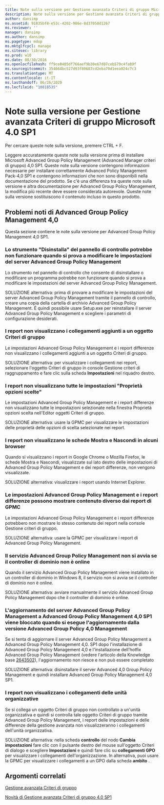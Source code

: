 ```yaml
---
title: Note sulla versione per Gestione avanzata Criteri di gruppo Microsoft 4.0 SP1
description: Note sulla versione per Gestione avanzata Criteri di gruppo Microsoft 4.0 SP1
author: dansimp
ms.assetid: 91835bf8-e53c-4202-986e-8d37050d1267
ms.reviewer: ''
manager: dansimp
ms.author: dansimp
ms.pagetype: mdop
ms.mktglfcycl: manage
ms.sitesec: library
ms.prod: w10
ms.date: 08/30/2016
ms.openlocfilehash: ff9ce0405df766aef9b30e67d07ceb579c4fa89f
ms.sourcegitcommit: 354664bc527d93f80687cd2eba70d1eea024c7c3
ms.translationtype: MT
ms.contentlocale: it-IT
ms.lasthandoff: 06/26/2020
ms.locfileid: "10818535"
---
```

# Note sulla versione per Gestione avanzata Criteri di gruppo Microsoft 4.0 SP1


Per cercare queste note sulla versione, premere CTRL + F.

Leggere accuratamente queste note sulla versione prima di installare Microsoft Advanced Group Policy Management (Advanced Manager criteri di gruppo) 4,0 SP1. Queste note sulla versione contengono informazioni necessarie per installare correttamente Advanced Policy Management Pack-4,0 SP1 e contengono informazioni che non sono disponibili nella documentazione del prodotto. Se c'è una differenza tra queste note sulla versione e altra documentazione per Advanced Group Policy Management, la modifica più recente deve essere considerata autorevole. Queste note sulla versione sostituiscono il contenuto incluso in questo prodotto.

## Problemi noti di Advanced Group Policy Management 4,0


Questa sezione contiene le note sulla versione per Advanced Group Policy Management 4,0 SP1.

### <a href="" id="control-panel-s--uninstall--tool-may-not-work-when-you-try-to-change-agpm-server-settings"></a>Lo strumento "Disinstalla" del pannello di controllo potrebbe non funzionare quando si prova a modificare le impostazioni del server Advanced Group Policy Management

Lo strumento nel pannello di controllo che consente di disinstallare o modificare un programma potrebbe non funzionare quando si prova a modificare le impostazioni del server Advanced Group Policy Management.

SOLUZIONE alternativa: prima di provare a modificare le impostazioni del server Advanced Group Policy Management tramite il pannello di controllo, creare una copia della cartella di archivio Advanced Group Policy Management. È quindi possibile usare Setup.exe per reinstallare il server Advanced Group Policy Management e scegliere i parametri di configurazione desiderati.

### I report non visualizzano i collegamenti aggiunti a un oggetto Criteri di gruppo

Le impostazioni Advanced Group Policy Management e i report differenze non visualizzano i collegamenti aggiunti a un oggetto Criteri di gruppo.

SOLUZIONE alternativa: per visualizzare i collegamenti nei report, selezionare l'oggetto Criteri di gruppo in console Gestione criteri di raggruppamento e fare clic sulla scheda **Impostazioni** nel riquadro destro.

### <a href="" id="reports-do-not-display-all--choice-options-properties--settings"></a>I report non visualizzano tutte le impostazioni "Proprietà opzioni scelte"

Le impostazioni Advanced Group Policy Management e i report differenze non visualizzano tutte le impostazioni selezionate nella finestra Proprietà opzioni scelta nell'Editor oggetti Criteri di gruppo.

SOLUZIONE alternativa: usare la GPMC per visualizzare le impostazioni delle proprietà delle opzioni di scelta selezionate nei report.

### I report non visualizzano le schede Mostra e Nascondi in alcuni browser

Quando si visualizzano i report in Google Chrome o Mozilla Firefox, le schede Mostra e Nascondi, visualizzate sul lato destro delle impostazioni di Advanced Group Policy Management e dei report differenze, non vengono visualizzate.

SOLUZIONE alternativa: visualizzare i report usando Internet Explorer.

### Le impostazioni Advanced Group Policy Management e i report differenze possono mostrare contenuto diverso dai report di GPMC

Le impostazioni Advanced Group Policy Management e i report differenze potrebbero non mostrare lo stesso contenuto dei report nella console Gestione criteri di gruppo.

SOLUZIONE alternativa: usare la GPMC per visualizzare i report di Advanced Group Policy Management.

### Il servizio Advanced Group Policy Management non si avvia se il controller di dominio non è online

Quando il servizio Advanced Group Policy Management viene installato in un controller di dominio in Windows 8, il servizio non si avvia se il controller di dominio non è online.

SOLUZIONE alternativa: avviare manualmente il servizio Advanced Group Policy Management dopo che il controller di dominio è online.

### L'aggiornamento del server Advanced Group Policy Management a Advanced Group Policy Management 4,0 SP1 viene bloccato quando si esegue l'aggiornamento dalla versione Advanced Group Policy 4,0 Management

Se si tenta di aggiornare il server Advanced Group Policy Management a Advanced Group Policy Management 4,0. SP1 dopo l'installazione di Advanced Group Policy Management 4,0 e l'installazione dell'hotfix Advanced Group Policy Management (vedere l'articolo della Knowledge base [2643502](https://go.microsoft.com/fwlink/?LinkId=254474)), l'aggiornamento non riesce e non può essere completato

SOLUZIONE alternativa: disinstallare il server Advanced 4,0 Group Policy Management e quindi installare Advanced Group Policy Management 4,0 SP1.

### I report non visualizzano i collegamenti delle unità organizzative

Se si collega un oggetto Criteri di gruppo non controllato a un'unità organizzativa e quindi si controlla tale oggetto Criteri di gruppo tramite Advanced Group Policy Management, i report delle impostazioni e delle differenze della gestione avanzata non visualizzeranno i collegamenti dell'unità organizzativa.

SOLUZIONE alternativa: nella scheda **controllo** del nodo **Cambia impostazioni** fare clic con il pulsante destro del mouse sull'oggetto Criteri di dialogo e scegliere **Impostazioni** e quindi fare clic su **collegamenti GPO** per visualizzare i collegamenti dell'organizzazione. In alternativa, puoi usare la GPMC per visualizzare i collegamenti a un GPO dalla scheda **ambito** .

## Argomenti correlati


[Gestione avanzata Criteri di gruppo](index.md)

[Novità di Gestione avanzata Criteri di gruppo 4.0 SP1](whats-new-in-agpm-40-sp1.md)

 

 





